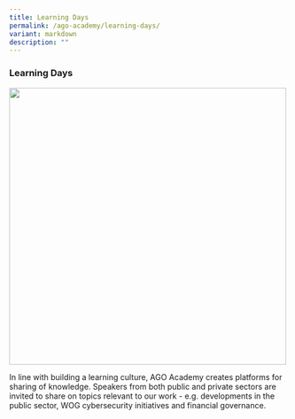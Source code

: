 ```yaml
---
title: Learning Days
permalink: /ago-academy/learning-days/
variant: markdown
description: ""
---
```

### Learning Days


<img src="/images/website_learning(resized).jpg" style="width:500px;">


In line with building a learning culture, AGO Academy creates platforms for sharing of knowledge. Speakers from both public and private sectors are invited to share on topics relevant to our work - e.g. developments in the public sector, WOG cybersecurity initiatives and financial governance.